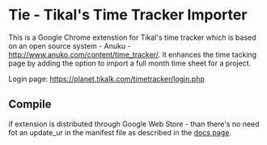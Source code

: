 # Tie - Tikal's Time Tracker Importer
This is a Google Chrome extenstion for Tikal's time tracker which is based on an open source system - Anuku - http://www.anuko.com/content/time_tracker/.
It enhances the time tacking page by adding the option to import a full month time sheet for a project.

Login page: https://planet.tikalk.com/timetracker/login.php

## Compile
if extension is distributed through Google Web Store - than there's no need fot an update_ur in the manifest file as described in the [docs page](http://developer.chrome.com/extensions/autoupdate.html).